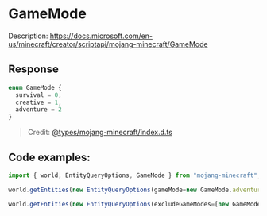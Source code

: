 # GameMode

Description: https://docs.microsoft.com/en-us/minecraft/creator/scriptapi/mojang-minecraft/GameMode

## Response

```ts
enum GameMode {
  survival = 0,
  creative = 1,
  adventure = 2
}
```

> Credit: [@types/mojang-minecraft/index.d.ts](https://github.com/DefinitelyTyped/DefinitelyTyped/blob/master/types/mojang-minecraft/index.d.ts)

## Code examples:

```js
import { world, EntityQueryOptions, GameMode } from "mojang-minecraft";

world.getEntities(new EntityQueryOptions(gameMode=new GameMode.adventure));

world.getEntities(new EntityQueryOptions(excludeGameModes=[new GameMode.survival, new GameMode.creative]));
```